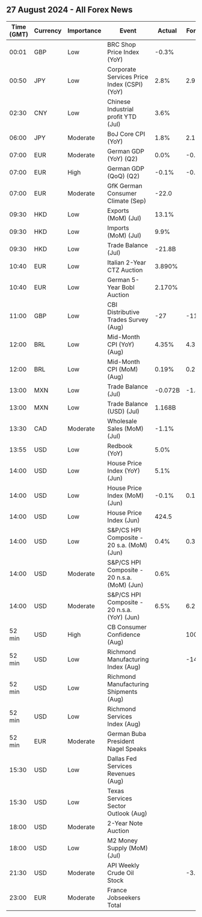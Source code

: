 ## 27 August 2024 - All Forex News

| Time (GMT) | Currency | Importance | Event | Actual | Forecast | Previous |
|------|----------|------------|-------|--------|----------|----------|
| 00:01 | GBP | Low | BRC Shop Price Index (YoY) | -0.3% |  | 0.2% |
| 00:50 | JPY | Low | Corporate Services Price Index (CSPI) (YoY) | 2.8% | 2.9% | 3.1% |
| 02:30 | CNY | Low | Chinese Industrial profit YTD (Jul) | 3.6% |  | 3.5% |
| 06:00 | JPY | Moderate | BoJ Core CPI (YoY) | 1.8% | 2.1% | 2.1% |
| 07:00 | EUR | Moderate | German GDP (YoY) (Q2) | 0.0% | -0.1% | -0.2% |
| 07:00 | EUR | High | German GDP (QoQ) (Q2) | -0.1% | -0.1% | 0.2% |
| 07:00 | EUR | Moderate | GfK German Consumer Climate (Sep) | -22.0 |  | -18.6 |
| 09:30 | HKD | Low | Exports (MoM) (Jul) | 13.1% |  | 10.7% |
| 09:30 | HKD | Low | Imports (MoM) (Jul) | 9.9% |  | 9.0% |
| 09:30 | HKD | Low | Trade Balance (Jul) | -21.8B |  | -55.7B |
| 10:40 | EUR | Low | Italian 2-Year CTZ Auction | 3.890% |  | 3.100% |
| 10:40 | EUR | Low | German 5-Year Bobl Auction | 2.170% |  | 2.090% |
| 11:00 | GBP | Low | CBI Distributive Trades Survey (Aug) | -27 | -11 | -43 |
| 12:00 | BRL | Low | Mid-Month CPI (YoY) (Aug) | 4.35% | 4.38% | 4.45% |
| 12:00 | BRL | Low | Mid-Month CPI (MoM) (Aug) | 0.19% | 0.20% | 0.30% |
| 13:00 | MXN | Low | Trade Balance (Jul) | -0.072B | -1.470B | -1.037B |
| 13:00 | MXN | Low | Trade Balance (USD) (Jul) | 1.168B |  | -1.509B |
| 13:30 | CAD | Moderate | Wholesale Sales (MoM) (Jul) | -1.1% |  | -0.6% |
| 13:55 | USD | Low | Redbook (YoY) | 5.0% |  | 4.9% |
| 14:00 | USD | Low | House Price Index (YoY) (Jun) | 5.1% |  | 5.9% |
| 14:00 | USD | Low | House Price Index (MoM) (Jun) | -0.1% | 0.1% | 0.0% |
| 14:00 | USD | Low | House Price Index (Jun) | 424.5 |  | 424.8 |
| 14:00 | USD | Low | S&P/CS HPI Composite - 20 s.a. (MoM) (Jun) | 0.4% | 0.3% | 0.4% |
| 14:00 | USD | Moderate | S&P/CS HPI Composite - 20 n.s.a. (MoM) (Jun) | 0.6% |  | 1.0% |
| 14:00 | USD | Moderate | S&P/CS HPI Composite - 20 n.s.a. (YoY) (Jun) | 6.5% | 6.2% | 6.9% |
| 52 min | USD | High | CB Consumer Confidence (Aug) |  | 100.9 | 100.3 |
| 52 min | USD | Low | Richmond Manufacturing Index (Aug) |  | -14 | -17 |
| 52 min | USD | Low | Richmond Manufacturing Shipments (Aug) |  |  | -21 |
| 52 min | USD | Low | Richmond Services Index (Aug) |  |  | 5 |
| 52 min | EUR | Moderate | German Buba President Nagel Speaks |  |  |  |
| 15:30 | USD | Low | Dallas Fed Services Revenues (Aug) |  |  | 7.7 |
| 15:30 | USD | Low | Texas Services Sector Outlook (Aug) |  |  | -0.1 |
| 18:00 | USD | Moderate | 2-Year Note Auction |  |  | 4.434% |
| 18:00 | USD | Low | M2 Money Supply (MoM) (Jul) |  |  | 21.03T |
| 21:30 | USD | Moderate | API Weekly Crude Oil Stock |  | -3.000M | 0.347M |
| 23:00 | EUR | Moderate | France Jobseekers Total |  |  | 2,834.5K |
